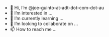 - 👋 Hi, I’m @joe-guinto-at-adt-dot-com-dot-au
- 👀 I’m interested in ...
- 🌱 I’m currently learning ...
- 💞️ I’m looking to collaborate on ...
- 📫 How to reach me ...

<!---
joe-guinto-at-adt-dot-com-dot-au/joe-guinto-at-adt-dot-com-dot-au is a ✨ special ✨ repository because its `README.md` (this file) appears on your GitHub profile.
You can click the Preview link to take a look at your changes.
--->
